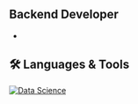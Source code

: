 ## **Backend Developer**

-

## 🛠 Languages & Tools
[![Data Science](https://skillicons.dev/icons?i=kali,python,javascript,c,cpp,java,mysql,css,html,dotnet,git,aws,azure,&perline=30)]([https://linkedin.com/](https://www.linkedin.com/in/yavuz-selim-%C3%B6zdemir-798665166/))
